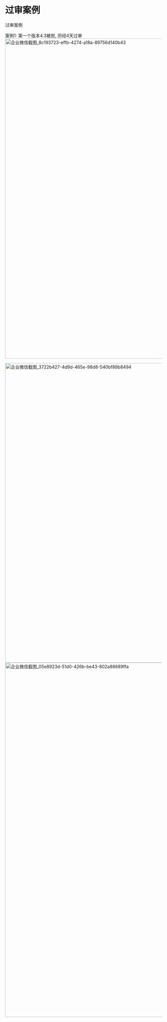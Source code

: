 # 过审案例
过审案例

案例1:
第一个版本4.3被拒, 历经4天过审
<img width="1027" alt="企业微信截图_8c193723-effb-4274-a18a-89756d140b43" src="https://github.com/China-meng/Trial-case/assets/25093258/9119c108-8b63-4638-b689-36df233cf62a">

<img width="961" alt="企业微信截图_3722b427-4d9d-465e-98d8-540bf88b8494" src="https://github.com/China-meng/Trial-case/assets/25093258/02f8c792-dec0-47b9-ba9a-8369fb9073b1">

<img width="1137" alt="企业微信截图_05e8923d-51d0-426b-be43-802a86689ffa" src="https://github.com/China-meng/Trial-case/assets/25093258/4f1c5f8e-2d7e-4c40-9895-78eb61c1effb">





